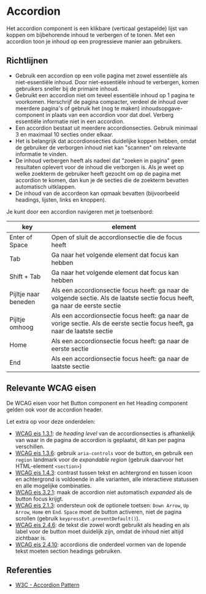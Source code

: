 # Accordion

Het accordion component is een klikbare (verticaal gestapelde) lijst van koppen om bijbehorende inhoud te verbergen of te tonen. Met een accordion toon je inhoud op een progressieve manier aan gebruikers.

## Richtlijnen

- Gebruik een accordion op een volle pagina met zowel essentiële als niet-essentiële inhoud. Door niet-essentiële inhoud te verbergen, komen gebruikers sneller bij de primaire inhoud.
- Gebruikt een accordion niet om teveel essentiële inhoud op 1 pagina te voorkomen. Herschrijf de pagina compacter, verdeel de inhoud over meerdere pagina's of gebruik het (nog te maken) inhoudsopgave-component in plaats van een accordion voor dat doel. Verberg essentiële informatie niet in een accordion.
- Een accordion bestaat uit meerdere accordionsecties. Gebruik minimaal 3 en maximaal 10 secties onder elkaar.
- Het is belangrijk dat accordionsecties duidelijke koppen hebben, omdat de gebruiker de verborgen inhoud niet kan "scannen" om relevante informatie te vinden.
- De inhoud verbergen heeft als nadeel dat "zoeken in pagina" geen resultaten oplevert voor de inhoud die verborgen is. Als je weet op welke zoekterm de gebruiker heeft gezocht om op de pagina met accordion te komen, dan kun je de secties die de zoekterm bevatten automatisch uitklappen.
- De inhoud van de accordeon kan opmaak bevatten (bijvoorbeeld headings, lijsten, links en knoppen).

Je kunt door een accordion navigeren met je toetsenbord:

| key                  | element                                                                                                                      |
| -------------------- | ---------------------------------------------------------------------------------------------------------------------------- |
| Enter of Space       | Open of sluit de accordionsectie die de focus heeft                                                                          |
| Tab                  | Ga naar het volgende element dat focus kan hebben                                                                            |
| Shift + Tab          | Ga naar het volgende element dat focus kan hebben                                                                            |
| Pijltje naar beneden | Als een accordionsectie focus heeft: ga naar de volgende sectie. Als de laatste sectie focus heeft, ga naar de eerste sectie |
| Pijltje omhoog       | Als een accordionsectie focus heeft: ga naar de vorige sectie. Als de eerste sectie focus heeft, ga naar de laatste sectie   |
| Home                 | Als een accordionsectie focus heeft: ga naar de eerste sectie                                                                |
| End                  | Als een accordionsectie focus heeft: ga naar de laatste sectie                                                               |

## Relevante WCAG eisen

De WCAG eisen voor het Button component en het Heading component gelden ook voor de accordion header.

Let extra op voor deze onderdelen:

- [WCAG eis 1.3.1](https://www.w3.org/TR/WCAG21/#info-and-relationships): de _heading level_ van de accordionsecties is afhankelijk van waar in de pagina de accordion is geplaatst, dit kan per pagina verschillen.
- [WCAG eis 1.3.6](https://www.w3.org/TR/WCAG21/#identify-purpose): gebruik `aria-controls` voor de button, en gebruik een `region` landmark voor de _expandable region_ (gebruik daarvoor het HTML-element `<section>`)
- [WCAG eis 1.4.3](https://www.w3.org/TR/WCAG21/#contrast-minimum): contrast tussen tekst en achtergrond en tussen icoon en achtergrond is voldoende in alle varianten, alle interactieve statussen en alle mogelijke combinaties.
- [WCAG eis 3.2.1](https://www.w3.org/TR/WCAG21/#on-focus): maak de accordion niet automatisch _expanded_ als de button focus krijgt.
- [WCAG eis 2.1.3](https://www.w3.org/TR/WCAG21/#keyboard-no-exception): ondersteun ook de optionele toetsen: `Down Arrow`, `Up Arrow`, `Home` en `End`. `Space` moet de button activeren, niet de pagina scrollen (gebruik `keypressEvt.preventDefault()`).
- [WCAG eis 2.4.6](https://www.w3.org/TR/WCAG21/#headings-and-labels): de tekst die zowel wordt gebruikt als heading en als label voor de button moet duidelijk zijn, omdat de inhoud niet altijd zichtbaar is.
- [WCAG eis 2.4.10](https://www.w3.org/TR/WCAG21/#section-headings): accordions die onderdeel vormen van de lopende tekst moeten section headings gebruiken.

## Referenties

- [W3C - Accordion Pattern](https://www.w3.org/WAI/ARIA/apg/patterns/accordion/)
